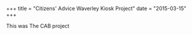 +++
title = "Citizens' Advice Waverley Kiosk Project"
date = "2015-03-15"
+++

This was The CAB project
